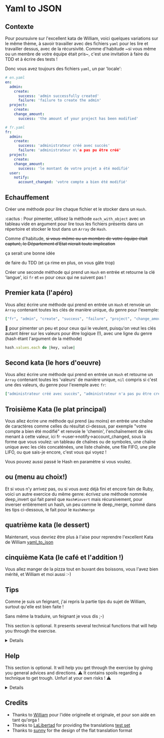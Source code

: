 # Yaml to JSON

## Contexte

Pour poursuivre sur l'excellent kata de William, voici quelques variations sur le même thème, à savoir travailler avec des fichiers `yaml` pour les lire et travailler dessus, avec de la récursivité. 
Comme d'habitude ~si vous même ou un membre de votre équipe était pris~, c'est une invitation à faire du TDD et à écrire des tests !


Donc vous avez toujours des fichiers `yaml`, un par 'locale':
```yaml
# en.yaml
en:
  admin:
    create:
      success: 'admin successfully created'
      failure: 'failure to create the admin'
  project:
    create:
    change_amount:
      success: 'the amount of your project has been modified'

# fr.yaml
fr:
  admin:
    create:
      success: 'administrateur créé avec succès'
      failure: 'administrateur n\'a pas pu être créé'
  project:
    create:
    change_amount:
      success: 'le montant de votre projet a été modifié'
  user:
    notify:
      account_changed: 'votre compte a bien été modifié'
```

## Echauffement
Créer une méthode pour lire chaque fichier et le stocker dans un `Hash`.

:cactus : Pour pimenter, utilisez la méthode `each_with_object` avec un tableau vide en argument pour lire tous les fichiers présents dans un répertoire et stocker le tout dans un `Array` de `Hash`.

Comme d'habitude, ~~si vous-même ou un membre de votre équipe était capturé, le Département d'Etat nierait toute implication~~ 

ça serait une bonne idée

de faire du TDD (et ça rime en plus, on vous gâte trop)

Créer une seconde méthode qui prend un `Hash` en entrée et retourne la clé 'langue', ici `fr` et `en` pour ceux qui ne suivent pas !

## Premier kata (l'apéro)

Vous allez écrire une méthode qui prend en entrée un `Hash` et renvoie un `Array` contenant toutes les clés de manière unique, du genre pour l'exemple:

```ruby  
["fr", "admin", "create", "success", "failure", "project", "change_amount", "user", "notify", "account_changed"]
```
:cactus: pour pimenter un peu et pour ceux qui le veulent, puisqu'on veut les clés autant itérer sur les valeurs pour être logique (!), avec une ligne du genre (hash étant l'argument de la méthode)

```ruby  
hash.values.each do |key, value|
```
## Second kata (le hors d'oeuvre)

Vous allez écrire une méthode qui prend en entrée un `Hash` et retourne un `Array` contenant toutes les 'valeurs' de manière unique, `nil` compris si c'est une des valeurs, du genre pour l'exemple avec `fr`:

```ruby 
["administrateur créé avec succès", "administrateur n'a pas pu être créé", nil, "le montant de votre projet a été modifié", "votre compte a bien été modifié"]
```

## Troisième Kata (le plat principal)

Vous allez écrire une méthode qui prend (au moins) en entrée une chaîne de caractères comme celles du résultat ci-dessus, par exemple
"votre compte a bien été modifié" et renvoie le 'chemin', l'enchaînement de clés menant à cette valeur, ici fr ->user->notify->account_changed, sous la forme que vous voulez: un tableau de chaînes ou de symboles, une chaîne unique avec les clés concaténées, une liste chaînée, une file FIFO, une pile LIFO, ou que sais-je encore, c'est vous qui voyez ! 

Vous pouvez aussi passé le Hash en paramètre si vous voulez.

## ou (menu au choix!)
Et si vous n'y arrivez pas, ou si vous avez déjà fini et encore fain de Ruby, voici un autre exercice du même genre: écrivez une méthode nommée deep_invert qui fait pareil que `Hash#invert` mais récursivement, pour inverser entièrement un hash, un peu comme le deep_merge, nommé dans les tips ci-dessous, le fait pour le `Hash#merge`

## quatrième kata (le dessert)

Maintenant, vous devriez être plus à l'aise pour reprendre l'excellent Kata de William [yaml_to_json](https://github.com/williampollet/yaml_to_json_kata)

## cinquième Kata (le café et l'addition !)

Vous allez manger de la pizza tout en buvant des boissons, vous l'avez bien mérité, et William et moi aussi :-)


## Tips

Comme je suis un feignant, j'ai repris la partie tips du sujet de William, surtout qu'elle est bien faite !

Sans même la traduire, un feignant je vous dis ;-)

This section is optional. It presents several technical functions that will help you through the exercise.

<details>

* you can use `hash.dig('key1', 'key2', 'key3')` to dig quickly into a deep hash. [ref](https://ruby-doc.org/core-2.3.0_preview1/Hash.html#method-i-dig)
* the function `hash1.deep_merge(hash2)` will allow you to merge two deep hashes without overriding the former value [ref](https://apidock.com/rails/Hash/deep_merge). As this is a rails function, to have it work you must monkey-patch `Hash` with the code [here](https://github.com/casunlight/rails/blob/master/activesupport/lib/active_support/core_ext/hash/deep_merge.rb)
* the iterator `inject({})` will allow you to iterate over an array and inject the values you want in a resulting hash [ref](https://apidock.com/ruby/Enumerable/inject)
* the function `YAML.load_file('path/to/file')` will allow you to load the content of a yaml file and return it in a corresponding hash [ref](https://apidock.com/ruby/YAML/load_file/class)

</details>

## Help

This section is optional. It will help you get through the exercise by giving you general advices and directions. :warning: It contains spoils regarding a technique to get trough. Unfurl at your own risks ! :warning:

<details>

General advices on the approach:
<details>
If you don't know how to begin, consider doing the exercise step by step:

* first create a small function capable of migrating a simple key, for a simple hash
* then you can create a function capable of migrating several nested keys, for a more complex hash
* then you can create a function capable of migrating a full file
* then you can create a function capable of migrating several files (for several languages)

</details>

Algorithms tips:
<details>
 You are stuck and you would like a tip on the algorithm to implement? A recursive strategy can help. Any other approach is welcome though
</details>
</details>

## Credits

* Thanks to [William](https://github.com/williampollet/yaml_to_json_kata) pour l'idée originelle et originale, et pour son aide en tant qu'orga !
* Thanks to [LaLibertad](https://github.com/lalibertad) for providing the translations [test set](https://github.com/lalibertad/consul/tree/master/config/locales)
* Thanks to [sunny](https://github.com/sunny) for the design of the flat translation format
